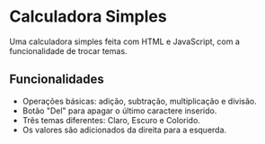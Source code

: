 # Calculadora Simples

Uma calculadora simples feita com HTML e JavaScript, com a funcionalidade de trocar temas.

## Funcionalidades

- Operações básicas: adição, subtração, multiplicação e divisão.
- Botão "Del" para apagar o último caractere inserido.
- Três temas diferentes: Claro, Escuro e Colorido.
- Os valores são adicionados da direita para a esquerda.

